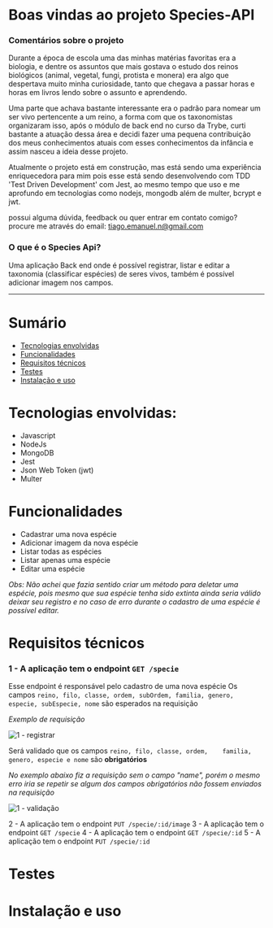# Boas vindas ao projeto Species-API

###  Comentários sobre o projeto

Durante a época de escola uma das minhas matérias favoritas era a biologia, e dentre os assuntos que mais gostava o estudo dos reinos biológicos (animal, vegetal, fungi, protista e monera) era algo que despertava muito minha curiosidade, tanto que chegava a passar horas e horas em livros lendo sobre o assunto e aprendendo.

Uma parte que achava bastante interessante era o padrão para nomear um ser vivo pertencente a um reino, a forma com que os taxonomistas organizaram isso, após o módulo de back end no curso da Trybe, curti bastante a atuação dessa área e decidi fazer uma pequena contribuição dos meus conhecimentos atuais com esses conhecimentos da infância e assim nasceu a ideia desse projeto.

Atualmente o projeto está em construção, mas está sendo uma experiência enriquecedora para mim pois esse está sendo desenvolvendo com TDD 'Test Driven Development' com Jest, ao mesmo tempo que uso e me aprofundo em tecnologias como nodejs, mongodb além de multer, bcrypt e jwt.

possui alguma dúvida, feedback ou quer entrar em contato comigo? 
procure me através do email: tiago.emanuel.n@gmail.com

### O que é o Species Api?

Uma aplicação Back end onde é possível registrar, listar e editar a taxonomia (classificar espécies) de seres vivos, também é possível adicionar imagem nos campos.

---

# Sumário

- [Tecnologias envolvidas](#tecnologias-envolvidas)
- [Funcionalidades](#funcionalidades)
- [Requisitos técnicos](#requisitos-técnicos)
- [Testes](#testes)
- [Instalação e uso](#instalação-e-uso)


# Tecnologias envolvidas:
 - Javascript
 - NodeJs
 - MongoDB
 - Jest
 - Json Web Token (jwt)
 - Multer

# Funcionalidades

- Cadastrar uma nova espécie
- Adicionar imagem da nova espécie
- Listar todas as espécies
- Listar apenas uma espécie
- Editar uma espécie

*Obs: Não achei que fazia sentido criar um método para deletar uma espécie, pois mesmo que sua espécie tenha sido extinta ainda seria válido deixar seu registro e no caso de erro durante o cadastro de uma espécie é possível editar.*

# Requisitos técnicos

### 1 - A aplicação tem o endpoint `GET /specie`


Esse endpoint é responsável pelo cadastro de uma nova espécie
Os campos `reino, filo, classe, ordem, subOrdem, familia, genero, especie, subEspecie, nome` são esperados na requisição

*Exemplo de requisição*

![1 - registrar](https://user-images.githubusercontent.com/72472530/146537400-f7c0a6be-3e70-4e52-b4e7-67449073ed95.png)


Será validado que os campos `reino, filo, classe, ordem,	familia, genero, especie e nome` são **obrigatórios**


*No exemplo abaixo fiz a requisição sem o campo "name", porém o mesmo erro iria se repetir se algum dos campos obrigatórios não fossem enviados na requisição*


![1 - validação](https://user-images.githubusercontent.com/72472530/146537890-201d6671-2b5f-4f61-bee3-908be9299748.png)


2 - A aplicação tem o endpoint `PUT /specie/:id/image`
3 - A aplicação tem o endpoint `GET /specie`
4 - A aplicação tem o endpoint `GET /specie/:id`
5 - A aplicação tem o endpoint `PUT /specie/:id`

# Testes



# Instalação e uso


